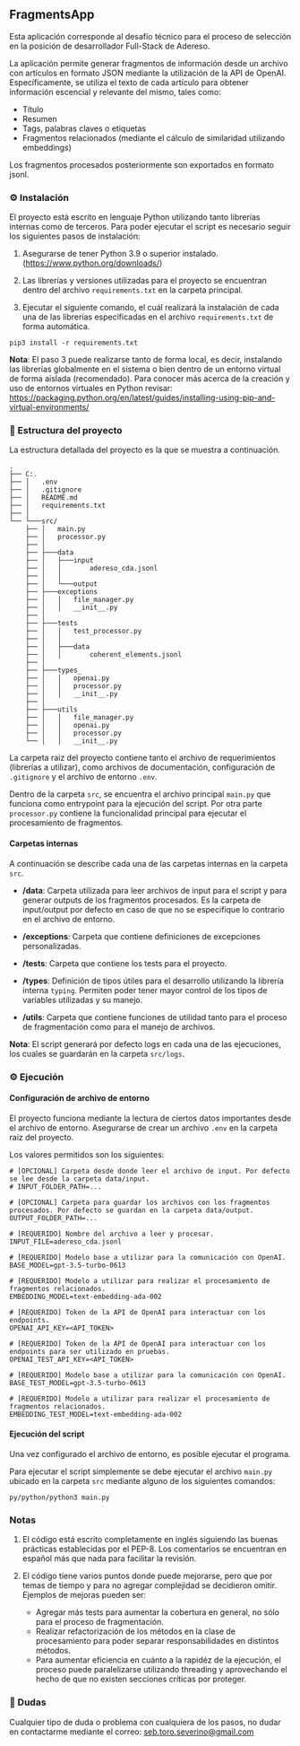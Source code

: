 
## FragmentsApp

Esta aplicación corresponde al desafío técnico para el proceso de selección en la posición de desarrollador Full-Stack de Adereso.

La aplicación permite generar fragmentos de información desde un archivo con artículos en formato JSON mediante la utilización de la API de OpenAI. Específicamente, se utiliza el texto de cada artículo para obtener información escencial y relevante del mismo, tales como:

- Título
- Resumen
- Tags, palabras claves o etiquetas
- Fragmentos relacionados (mediante el cálculo de similaridad utilizando embeddings)

Los fragmentos procesados posteriormente son exportados en formato jsonl.

### ⚙️ Instalación

El proyecto está escrito en lenguaje Python utilizando tanto librerías internas como de terceros. Para poder ejecutar el script es necesario seguir los siguientes pasos de instalación:

1. Asegurarse de tener Python 3.9 o superior instalado. (https://www.python.org/downloads/)


2. Las librerías y versiones utilizadas para el proyecto se encuentran dentro del archivo `requirements.txt` en la carpeta principal.

3. Ejecutar el siguiente comando, el cuál realizará la instalación de cada una de las librerías especificadas en el archivo `requirements.txt` de forma automática.

```console
pip3 install -r requirements.txt
```

**Nota**: El paso 3 puede realizarse tanto de forma local, es decir, instalando las librerías globalmente en el sistema o bien dentro de un entorno virtual de forma aislada (recomendado). Para conocer más acerca de la creación y uso de entornos virtuales en Python revisar: https://packaging.python.org/en/latest/guides/installing-using-pip-and-virtual-environments/

### 📁 Estructura del proyecto

La estructura detallada del proyecto es la que se muestra a continuación.

```
.
├── C:.
├── │   .env
├── │   .gitignore
├── │   README.md
├── │   requirements.txt
├── │   
└── └───src/
    ├── │   main.py
    ├── │   processor.py
    ├── │   
    ├── ├───data
    ├── │   ├───input
    ├── │   │       adereso_cda.jsonl
    ├── │   │       
    ├── │   └───output
    ├── ├───exceptions
    ├── │   │   file_manager.py
    ├── │   │   __init__.py
    ├── │           
    ├── ├───tests
    ├── │   │   test_processor.py
    ├── │   │   
    ├── │   ├───data
    ├── │   │       coherent_elements.jsonl
    ├── │           
    ├── ├───types_
    ├── │   │   openai.py
    ├── │   │   processor.py
    ├── │   │   __init__.py
    ├── │           
    ├── ├───utils
    ├── │   │   file_manager.py
    ├── │   │   openai.py
    ├── │   │   processor.py
    └── │   │   __init__.py
```

La carpeta raiz del proyecto contiene tanto el archivo de requerimientos (librerías a utilizar), como archivos de documentación, configuración de `.gitignore` y el archivo de entorno `.env`.

Dentro de la carpeta `src`, se encuentra el archivo principal `main.py` que funciona como entrypoint para la ejecución del script. Por otra parte `processor.py` contiene la funcionalidad principal para ejecutar el procesamiento de fragmentos.

#### Carpetas internas

A continuación se describe cada una de las carpetas internas en la carpeta `src`.

- **/data**: Carpeta utilizada para leer archivos de input para el script y para generar outputs de los fragmentos procesados. Es la carpeta de input/output por defecto en caso de que no se especifique lo contrario en el archivo de entorno.

- **/exceptions**: Carpeta que contiene definiciones de excepciones personalizadas.

- **/tests**: Carpeta que contiene los tests para el proyecto.

- **/types**: Definición de tipos útiles para el desarrollo utilizando la librería interna `typing`. Permiten poder tener mayor control de los tipos de variables utilizadas y su manejo.

- **/utils**: Carpeta que contiene funciones de utilidad tanto para el proceso de fragmentación como para el manejo de archivos.

**Nota**: El script generará por defecto logs en cada una de las ejecuciones, los cuales se guardarán en la carpeta `src/logs`.


### ⚙️ Ejecución

#### Configuración de archivo de entorno

El proyecto funciona mediante la lectura de ciertos datos importantes desde el archivo de entorno. Asegurarse de crear un archivo `.env` en la carpeta raíz del proyecto.

Los valores permitidos son los siguientes:

```
# [OPCIONAL] Carpeta desde donde leer el archivo de input. Por defecto se lee desde la carpeta data/input.
# INPUT_FOLDER_PATH=...

# [OPCIONAL] Carpeta para guardar los archivos con los fragmentos procesados. Por defecto se guardan en la carpeta data/output.
OUTPUT_FOLDER_PATH=...

# [REQUERIDO] Nombre del archivo a leer y procesar.
INPUT_FILE=adereso_cda.jsonl 

# [REQUERIDO] Modelo base a utilizar para la comunicación con OpenAI.
BASE_MODEL=gpt-3.5-turbo-0613

# [REQUERIDO] Modelo a utilizar para realizar el procesamiento de fragmentos relacionados.
EMBEDDING_MODEL=text-embedding-ada-002

# [REQUERIDO] Token de la API de OpenAI para interactuar con los endpoints.
OPENAI_API_KEY=<API_TOKEN>

# [REQUERIDO] Token de la API de OpenAI para interactuar con los endpoints para ser utilizado en pruebas.
OPENAI_TEST_API_KEY=<API_TOKEN>

# [REQUERIDO] Modelo base a utilizar para la comunicación con OpenAI.
BASE_TEST_MODEL=gpt-3.5-turbo-0613

# [REQUERIDO] Modelo a utilizar para realizar el procesamiento de fragmentos relacionados.
EMBEDDING_TEST_MODEL=text-embedding-ada-002
```

#### Ejecución del script

Una vez configurado el archivo de entorno, es posible ejecutar el programa.

Para ejecutar el script simplemente se debe ejecutar el archivo `main.py` ubicado en la carpeta `src` mediante alguno de los siguientes comandos:

```
py/python/python3 main.py
```

### Notas

1. El código está escrito completamente en inglés siguiendo las buenas prácticas establecidas por el PEP-8. Los comentarios se encuentran en español más que nada para facilitar la revisión.

2. El código tiene varios puntos donde puede mejorarse, pero que por temas de tiempo y para no agregar complejidad se decidieron omitir. Ejemplos de mejoras pueden ser:

    - Agregar más tests para aumentar la cobertura en general, no sólo para el proceso de fragmentación.
    - Realizar refactorización de los métodos en la clase de procesamiento para poder separar responsabilidades en distintos métodos.
    - Para aumentar eficiencia en cuánto a la rapidéz de la ejecución, el proceso puede paralelizarse utilizando threading y aprovechando el hecho de que no existen secciones críticas por proteger.

### 🤔 Dudas

Cualquier tipo de duda o problema con cualquiera de los pasos, no dudar en contactarme mediante el correo: seb.toro.severino@gmail.com